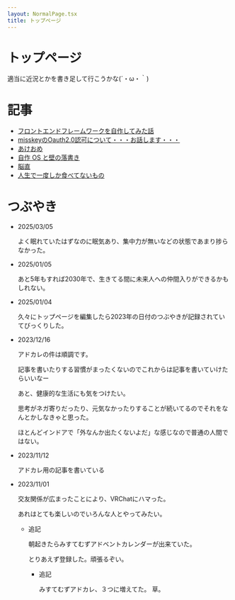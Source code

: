 ```yaml
---
layout: NormalPage.tsx
title: トップページ
---
```


# トップページ

適当に近況とかを書き足して行こうかな(´・ω・｀)

# 記事

- [フロントエンドフレームワークを自作してみた話](./draft/mistems-advent-2023.html)
- [misskeyのOauth2.0認可について・・・お話します・・・](./draft/misskey-oauth2.html)
- [あけおめ](./draft/2025-01/04-akeome.html)
- [自作 OS と壁の落書き](./draft/2025-01/05-jisaku-os.html)
- [脳直](./draft/2025-03/05-nikki.html)
- [人生で一度しか食べてないもの](./draft/2025-04/18.md)

# つぶやき

- 2025/03/05

  よく眠れていたはずなのに眠気あり、集中力が無いなどの状態であまり捗らなかった。

- 2025/01/05

  あと5年もすれば2030年で、生きてる間に未来人への仲間入りができるかもしれない。

- 2025/01/04

  久々にトップページを編集したら2023年の日付のつぶやきが記録されていてびっくりした。

- 2023/12/16

  アドカレの件は順調です。

  記事を書いたりする習慣がまったくないのでこれからは記事を書いていけたらいいなー

  あと、健康的な生活にも気をつけたい。

  思考がネガ寄りだったり、元気なかったりすることが続いてるのでそれをなんとかしなきゃと思った。

  ほとんどインドアで「外なんか出たくないよだ」な感じなので普通の人間ではない。

- 2023/11/12

  アドカレ用の記事を書いている

- 2023/11/01

  交友関係が広まったことにより、VRChatにハマった。

  あれはとても楽しいのでいろんな人とやってみたい。

  - 追記

    朝起きたらみすてむずアドベントカレンダーが出来ていた。

    とりあえず登録した。頑張るぞい。

    - 追記

      みすてむずアドカレ、３つに増えてた。
      草。
